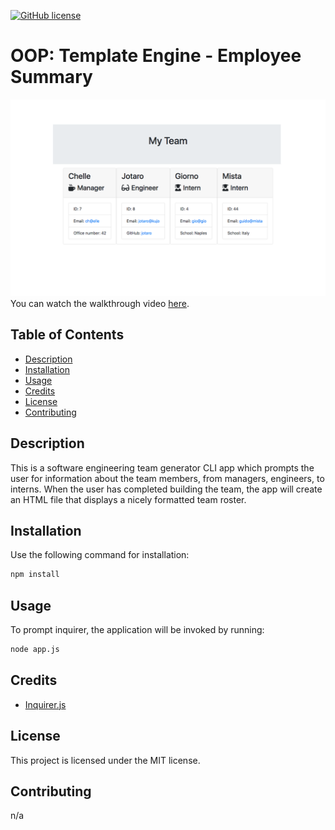 [![GitHub license](https://img.shields.io/badge/license-MIT-blue.svg)](https://github.com/maphaiyarath/team-template-generator)

# OOP: Template Engine - Employee Summary

![Team Template Generator App](./team-template.png)
You can watch the walkthrough video [here](./TODO).

## Table of Contents
* [Description](#description)
* [Installation](#installation)
* [Usage](#usage)
* [Credits](#credits)
* [License](#license)
* [Contributing](#contributing)

## Description
This is a software engineering team generator CLI app which prompts the user for information about the team members, from managers, engineers, to interns. When the user has completed building the team, the app will create an HTML file that displays a nicely formatted team roster.

## Installation
Use the following command for installation:
```bash
npm install
```

## Usage
To prompt inquirer, the application will be invoked by running:
```bash
node app.js
```

## Credits
* [Inquirer.js](https://www.npmjs.com/package/inquirer)

## License
This project is licensed under the MIT license.

## Contributing
n/a